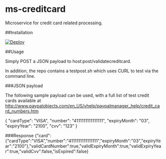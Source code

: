 # ms-creditcard
Microservice for credit card related processing.

##Installation

[![Deploy](https://www.herokucdn.com/deploy/button.svg)](https://heroku.com/deploy)

##Usage

Simply POST a JSON payload to host:post/validatecreditcard.

In addition, the repo contains a testpost.sh which uses CURL to test via the command line.

###JSON payload

The following sample payload can be used, with a full list of test credit cards available at  http://www.paypalobjects.com/en_US/vhelp/paypalmanager_help/credit_card_numbers.htm


{ "cardType": "VISA", "number": "4111111111111111", "expiryMonth": "03", "expiryYear": "2100", "cvv": "123" }

###Response
{"card":{"cardType":"VISA","number":"4111111111111111","expiryMonth":"03","expiryYear":"2100"},"validCardNumber":true,"validExpiryMonth":true,"validExpiryYear":true,"validCvv":false,"isExpired":false}
